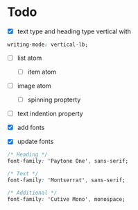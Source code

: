 # Todo

- [x] text type and heading type vertical with

```css
writing-mode: vertical-lb;
```

- [ ] list atom

  - [ ] item atom

- [ ] image atom

  - [ ] spinning propterty

- [ ] text indention property

- [x] add fonts

- [x] update fonts

```css
/* Heading */
font-family: 'Paytone One', sans-serif;

/* Text */
font-family: 'Montserrat', sans-serif;

/* Additional */
font-family: 'Cutive Mono', monospace;
```
